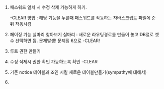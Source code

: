 1. 패스워드 일치 시 수정 삭제 가능하게 하기.

    -CLEAR
        방법 : 해당 기능을 누를때 패스워드를 작동하는 자바스크립트 파일에 준 뒤 작동시킴

2. 페이징 기능 실마리 찾아보기
    실마리 : 새로운 라우팅경로를 만들어 놓고 DB절로 갯수 선택하면 됨.
    문제발생! 문제점 6으로
    -CLEAR!

3. 루트 권한 만들기

4. 수정 삭제시 권한 확인 가능하도록 확인
    -CLEAR 

5. 기존 notice 테이블과 조인 시킬 새로운 테이블만들기(sympathy에 대해서)

6.